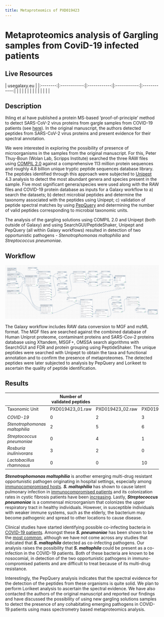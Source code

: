 ```yaml
---
title: Metaproteomics of PXD019423
---
```


# Metaproteomics analysis of Gargling samples from CoviD-19 infected patients

## Live Resources

| usegalaxy.eu |
|:--------:|:------------:|:------------:|:------------:|:------------:|
| <FlatShield label="data library" message="view" href="https://usegalaxy.eu/library/list#folders/F61b36ed9cec77ec5" alt="Raw data from data library" /> |
| <FlatShield label="Input data" message="view" href="https://usegalaxy.eu/u/pratikjagtap/h/pxd19423-metaproteomics-raw01" alt="Raw data plus auxillary data" /> |
|
| <FlatShield label="Result history RAW 01" message="view" href="https://usegalaxy.eu/u/pratikjagtap/h/pxd19423-metaproteomics-search-raw01" alt="Galaxy history" /> |
| <FlatShield label="Result history RAW 02" message="view" href="https://usegalaxy.eu/u/pratikjagtap/h/pxd019423-raw02-metaproteomics-search" alt="Galaxy history" /> |
| <FlatShield label="Result history RAW 03" message="view" href="https://usegalaxy.eu/u/pratikjagtap/h/pxd019423-raw03-metaproteomics-search" alt="Galaxy history" /> |
| <FlatShield label="workflow" message="run" href="https://usegalaxy.eu/u/pratikjagtap/w/dataset-collection-pxd019423-workflow-for-pq-and-lk-08202020" alt="Galaxy workflow" /> |


## Description

Ihling et al have published a protein MS-based ‘proof-of-principle’ method to detect SARS-CoV-2 virus proteins from gargle samples from COVID-19 patients
(see [here](../PXD018682/)).
In the original manuscript, the authors detected peptides from SARS-CoV-2 virus proteins and present evidence for their spectral annotation. 

We were interested in exploring the possibility of presence of microorganisms in the samples from the original manuscript.
For this, Peter Thuy-Boun (Wolan Lab, Scripps Institute) searched the three RAW files using [COMPIL 2.0](https://pubs.acs.org/doi/10.1021/acs.jproteome.8b00722)
against a comprehensive 113 million protein sequences and roughly 4.8 billion unique tryptic peptide sequences database library.
The peptides identified through this approach were subjected to [Unipept](doi:10.1021/acs.jproteome.8b00716) 4.3 analysis to detect
the most abundant genera and species present in the sample. Five most significant genera/species were used along with the RAW files and
COVID-19 protein database as inputs for a Galaxy workflow to a) search the datasets; b) detect microbial peptides and determine the taxonomy associated
with the peptides using Unipept; c) validation of peptide spectral matches by using [PepQuery](https://genome.cshlp.org/content/29/3/485.full) and
determining the number of valid peptides corresponding to microbial taxonomic units.

The analysis of the gargling solutions using COMPIL 2.0 and Unipept (both outside of Galaxy) and using SearchGUI/PeptideShaker, Unipept and PepQuery (all within Galaxy workflows)
resulted in detection of two opportunistic pathogens - *Stenotrophomonas maltophilia* and *Streptococcus pneumoniae*. 


## Workflow

![](./img/wf.png)

The Galaxy workflow includes RAW data conversion to MGF and mzML format. The MGF files are searched against the combined database of Human Uniprot proteome, contaminant proteins and SARS-Cov-2 proteins database using X!tandem, MSGF+, OMSSA search algorithms with SearchGUI and FDR and protein grouping using PeptideShaker. The unique peptides were searched with Unipept to obtain the taxa and functional annotation and to confirm the presence of metaproteomes. The detected peptides were later subjected to analysis by PepQuery and Lorikeet to ascertain the quality of peptide identification.



## Results


|                                |  Number of validated peptides |                  |                  |
|--------------------------------|-------------------------------|------------------|------------------|
| Taxonomic Unit                 | PXD019423_01.raw              | PXD019423_02.raw | PXD019423_03.raw |
|                                |                               |                  |                  |
| *COVID-19*                     |               0               |         2        |         3        |
| *Stenotrophomonas maltophilia* |               2               |         5        |         6        |
| *Streptococcus pneumoniae*     |               0               |         4        |         1        |
| *Rosburia inulinivorans*       |               3               |         2        |         0        |
| *Lactobacillus rhamnosus*      |               0               |         0        |         10       |


**_Stenotrophomonas maltophilia_** is another emerging multi-drug resistant opportunistic pathogen originating in hospital settings, especially
among [immunocompromised hosts](https://www.ncbi.nlm.nih.gov/pmc/articles/PMC4557615/). **_S. maltophilia_** has shown to cause latent pulmonary
infection in [immunocompromised patients](https://pubmed.ncbi.nlm.nih.gov/16735148/) and its colonization rates in cystic fibrosis patients
have been [increasing](https://www.ncbi.nlm.nih.gov/pmc/articles/PMC1865680/).
Lastly, **_Streptococcus pneumoniae_** is a commensal microorganism that colonizes the upper respiratory tract in healthy individuals.
However, in susceptible individuals with weaker immune systems, such as the elderly, the bacterium may become pathogenic and spread to other locations to cause disease.

Clinical studies have started identifying possible co-infecting bacteria in [COVID-19 patients](https://pubmed.ncbi.nlm.nih.gov/32408156/).
Amongst these **_S. pneumoniae_** has been shown to be the [most common](https://www.ncbi.nlm.nih.gov/pmc/articles/PMC7245213/),
although we have not come across any studies that indicated that **_S. maltophila_** detected as co-infecting pathogens.
Our analysis raises the possibility that **_S. maltophila_** could be present as a co-infection in the COVID-19 patients.
Both of these bacteria are known to be nosocomial, in detection of the two opportunistic pathogens in immuno-compromised patients and are difficult to treat because of its multi-drug resistance.

Interestingly, the PepQuery analysis indicates that the spectral evidence for the detection of the peptides from these organisms is quite solid.
We plan to perform Lorikeet analysis to ascertain the spectral evidence. We have also contacted the authors of the original manuscript and
reported our findings and have discussed the possibility of using new gargling solutions samples to detect the presence of any cohabitating
emerging pathogens in COVID-19 patients using mass spectrometry based metaproteomics analysis.


